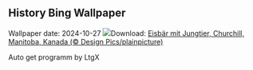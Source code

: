 ## History Bing Wallpaper
Wallpaper date: 2024-10-27
![](https://www.bing.com/th?id=OHR.PolarBearHug_DE-DE3605401727_UHD.jpg&w=1000)Download: [Eisbär mit Jungtier, Churchill, Manitoba, Kanada (© Design Pics/plainpicture)](https://www.bing.com/th?id=OHR.PolarBearHug_DE-DE3605401727_UHD.jpg)

Auto get programm by LtgX

